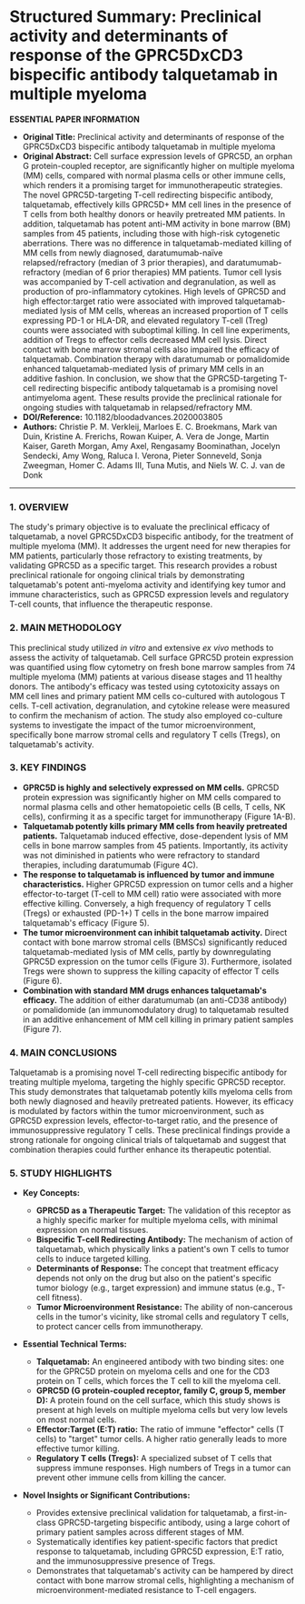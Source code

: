 # Structured Summary: Preclinical activity and determinants of response of the GPRC5DxCD3 bispecific antibody talquetamab in multiple myeloma

**ESSENTIAL PAPER INFORMATION**

*   **Original Title:** Preclinical activity and determinants of response of the GPRC5DxCD3 bispecific antibody talquetamab in multiple myeloma
*   **Original Abstract:** Cell surface expression levels of GPRC5D, an orphan G protein-coupled receptor, are significantly higher on multiple myeloma (MM) cells, compared with normal plasma cells or other immune cells, which renders it a promising target for immunotherapeutic strategies. The novel GPRC5D-targeting T-cell redirecting bispecific antibody, talquetamab, effectively kills GPRC5D+ MM cell lines in the presence of T cells from both healthy donors or heavily pretreated MM patients. In addition, talquetamab has potent anti-MM activity in bone marrow (BM) samples from 45 patients, including those with high-risk cytogenetic aberrations. There was no difference in talquetamab-mediated killing of MM cells from newly diagnosed, daratumumab-naïve relapsed/refractory (median of 3 prior therapies), and daratumumab-refractory (median of 6 prior therapies) MM patients. Tumor cell lysis was accompanied by T-cell activation and degranulation, as well as production of pro-inflammatory cytokines. High levels of GPRC5D and high effector:target ratio were associated with improved talquetamab-mediated lysis of MM cells, whereas an increased proportion of T cells expressing PD-1 or HLA-DR, and elevated regulatory T-cell (Treg) counts were associated with suboptimal killing. In cell line experiments, addition of Tregs to effector cells decreased MM cell lysis. Direct contact with bone marrow stromal cells also impaired the efficacy of talquetamab. Combination therapy with daratumumab or pomalidomide enhanced talquetamab-mediated lysis of primary MM cells in an additive fashion. In conclusion, we show that the GPRC5D-targeting T-cell redirecting bispecific antibody talquetamab is a promising novel antimyeloma agent. These results provide the preclinical rationale for ongoing studies with talquetamab in relapsed/refractory MM.
*   **DOI/Reference:** 10.1182/bloodadvances.2020003805
*   **Authors:** Christie P. M. Verkleij, Marloes E. C. Broekmans, Mark van Duin, Kristine A. Frerichs, Rowan Kuiper, A. Vera de Jonge, Martin Kaiser, Gareth Morgan, Amy Axel, Rengasamy Boominathan, Jocelyn Sendecki, Amy Wong, Raluca I. Verona, Pieter Sonneveld, Sonja Zweegman, Homer C. Adams III, Tuna Mutis, and Niels W. C. J. van de Donk

---

### 1. OVERVIEW
The study's primary objective is to evaluate the preclinical efficacy of talquetamab, a novel GPRC5DxCD3 bispecific antibody, for the treatment of multiple myeloma (MM). It addresses the urgent need for new therapies for MM patients, particularly those refractory to existing treatments, by validating GPRC5D as a specific target. This research provides a robust preclinical rationale for ongoing clinical trials by demonstrating talquetamab's potent anti-myeloma activity and identifying key tumor and immune characteristics, such as GPRC5D expression levels and regulatory T-cell counts, that influence the therapeutic response.

### 2. MAIN METHODOLOGY
This preclinical study utilized *in vitro* and extensive *ex vivo* methods to assess the activity of talquetamab. Cell surface GPRC5D protein expression was quantified using flow cytometry on fresh bone marrow samples from 74 multiple myeloma (MM) patients at various disease stages and 11 healthy donors. The antibody's efficacy was tested using cytotoxicity assays on MM cell lines and primary patient MM cells co-cultured with autologous T cells. T-cell activation, degranulation, and cytokine release were measured to confirm the mechanism of action. The study also employed co-culture systems to investigate the impact of the tumor microenvironment, specifically bone marrow stromal cells and regulatory T cells (Tregs), on talquetamab's activity.

### 3. KEY FINDINGS

*   **GPRC5D is highly and selectively expressed on MM cells.** GPRC5D protein expression was significantly higher on MM cells compared to normal plasma cells and other hematopoietic cells (B cells, T cells, NK cells), confirming it as a specific target for immunotherapy (Figure 1A-B).
*   **Talquetamab potently kills primary MM cells from heavily pretreated patients.** Talquetamab induced effective, dose-dependent lysis of MM cells in bone marrow samples from 45 patients. Importantly, its activity was not diminished in patients who were refractory to standard therapies, including daratumumab (Figure 4C).
*   **The response to talquetamab is influenced by tumor and immune characteristics.** Higher GPRC5D expression on tumor cells and a higher effector-to-target (T-cell to MM cell) ratio were associated with more effective killing. Conversely, a high frequency of regulatory T cells (Tregs) or exhausted (PD-1+) T cells in the bone marrow impaired talquetamab's efficacy (Figure 5).
*   **The tumor microenvironment can inhibit talquetamab activity.** Direct contact with bone marrow stromal cells (BMSCs) significantly reduced talquetamab-mediated lysis of MM cells, partly by downregulating GPRC5D expression on the tumor cells (Figure 3). Furthermore, isolated Tregs were shown to suppress the killing capacity of effector T cells (Figure 6).
*   **Combination with standard MM drugs enhances talquetamab's efficacy.** The addition of either daratumumab (an anti-CD38 antibody) or pomalidomide (an immunomodulatory drug) to talquetamab resulted in an additive enhancement of MM cell killing in primary patient samples (Figure 7).

### 4. MAIN CONCLUSIONS
Talquetamab is a promising novel T-cell redirecting bispecific antibody for treating multiple myeloma, targeting the highly specific GPRC5D receptor. This study demonstrates that talquetamab potently kills myeloma cells from both newly diagnosed and heavily pretreated patients. However, its efficacy is modulated by factors within the tumor microenvironment, such as GPRC5D expression levels, effector-to-target ratio, and the presence of immunosuppressive regulatory T cells. These preclinical findings provide a strong rationale for ongoing clinical trials of talquetamab and suggest that combination therapies could further enhance its therapeutic potential.

### 5. STUDY HIGHLIGHTS

*   **Key Concepts:**
    *   **GPRC5D as a Therapeutic Target:** The validation of this receptor as a highly specific marker for multiple myeloma cells, with minimal expression on normal tissues.
    *   **Bispecific T-cell Redirecting Antibody:** The mechanism of action of talquetamab, which physically links a patient's own T cells to tumor cells to induce targeted killing.
    *   **Determinants of Response:** The concept that treatment efficacy depends not only on the drug but also on the patient's specific tumor biology (e.g., target expression) and immune status (e.g., T-cell fitness).
    *   **Tumor Microenvironment Resistance:** The ability of non-cancerous cells in the tumor's vicinity, like stromal cells and regulatory T cells, to protect cancer cells from immunotherapy.

*   **Essential Technical Terms:**
    *   **Talquetamab:** An engineered antibody with two binding sites: one for the GPRC5D protein on myeloma cells and one for the CD3 protein on T cells, which forces the T cell to kill the myeloma cell.
    *   **GPRC5D (G protein-coupled receptor, family C, group 5, member D):** A protein found on the cell surface, which this study shows is present at high levels on multiple myeloma cells but very low levels on most normal cells.
    *   **Effector:Target (E:T) ratio:** The ratio of immune "effector" cells (T cells) to "target" tumor cells. A higher ratio generally leads to more effective tumor killing.
    *   **Regulatory T cells (Tregs):** A specialized subset of T cells that suppress immune responses. High numbers of Tregs in a tumor can prevent other immune cells from killing the cancer.

*   **Novel Insights or Significant Contributions:**
    *   Provides extensive preclinical validation for talquetamab, a first-in-class GPRC5D-targeting bispecific antibody, using a large cohort of primary patient samples across different stages of MM.
    *   Systematically identifies key patient-specific factors that predict response to talquetamab, including GPRC5D expression, E:T ratio, and the immunosuppressive presence of Tregs.
    *   Demonstrates that talquetamab's activity can be hampered by direct contact with bone marrow stromal cells, highlighting a mechanism of microenvironment-mediated resistance to T-cell engagers.

